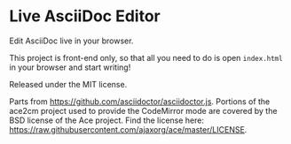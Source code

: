 # Live AsciiDoc Editor

Edit AsciiDoc live in your browser.

This project is front-end only, so that all you need to do is open `index.html`
in your browser and start writing!

Released under the MIT license.

Parts from <https://github.com/asciidoctor/asciidoctor.js>.
Portions of the ace2cm project used to provide the CodeMirror mode are covered
by the BSD license of the Ace project.
Find the license here: <https://raw.githubusercontent.com/ajaxorg/ace/master/LICENSE>.
